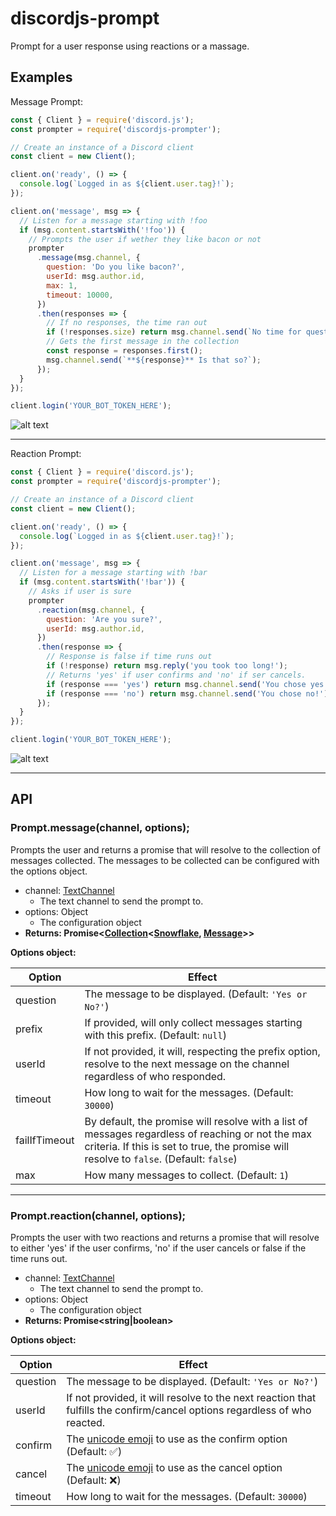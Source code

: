 # discordjs-prompt

Prompt for a user response using reactions or a massage.

## Examples

Message Prompt:

```javascript
const { Client } = require('discord.js');
const prompter = require('discordjs-prompter');

// Create an instance of a Discord client
const client = new Client();

client.on('ready', () => {
  console.log(`Logged in as ${client.user.tag}!`);
});

client.on('message', msg => {
  // Listen for a message starting with !foo
  if (msg.content.startsWith('!foo')) {
    // Prompts the user if wether they like bacon or not
    prompter
      .message(msg.channel, {
        question: 'Do you like bacon?',
        userId: msg.author.id,
        max: 1,
        timeout: 10000,
      })
      .then(responses => {
        // If no responses, the time ran out
        if (!responses.size) return msg.channel.send(`No time for questions? I see.`);
        // Gets the first message in the collection
        const response = responses.first();
        msg.channel.send(`**${response}** Is that so?`);
      });
  }
});

client.login('YOUR_BOT_TOKEN_HERE');
```

![alt text](https://i.imgur.com/nNfBXYi.gif "Answering to the bot's question.")

---

Reaction Prompt:

```javascript
const { Client } = require('discord.js');
const prompter = require('discordjs-prompter');

// Create an instance of a Discord client
const client = new Client();

client.on('ready', () => {
  console.log(`Logged in as ${client.user.tag}!`);
});

client.on('message', msg => {
  // Listen for a message starting with !bar
  if (msg.content.startsWith('!bar')) {
    // Asks if user is sure
    prompter
      .reaction(msg.channel, {
        question: 'Are you sure?',
        userId: msg.author.id,
      })
      .then(response => {
        // Response is false if time runs out
        if (!response) return msg.reply('you took too long!');
        // Returns 'yes' if user confirms and 'no' if ser cancels.
        if (response === 'yes') return msg.channel.send('You chose yes!');
        if (response === 'no') return msg.channel.send('You chose no!');
      });
  }
});

client.login('YOUR_BOT_TOKEN_HERE');
```

![alt text](https://i.imgur.com/Uhko2lY.gif "Reacting to the bot's message")

---

## API

### **Prompt.message(channel, options);**

Prompts the user and returns a promise that will resolve to the collection of messages collected. The messages to be collected can be configured with the options object.

- channel: [TextChannel](https://discord.js.org/#/docs/main/stable/class/TextChannel)
  - The text channel to send the prompt to.
- options: Object
  - The configuration object
- **Returns: Promise<[Collection](https://discord.js.org/#/docs/main/stable/class/TextChannel)<[Snowflake](https://discord.js.org/#/docs/main/stable/typedef/Snowflake), [Message](https://discord.js.org/#/docs/main/stable/class/Message)>>**

**Options object:**

| Option | Effect |
|--|--|
| question | The message to be displayed. (Default: `'Yes or No?'`) |
| prefix | If provided, will only collect messages starting with this prefix. (Default: `null`) |
| userId | If not provided, it will, respecting the prefix option, resolve to the next message on the channel regardless of who responded. |
| timeout | How long to wait for the messages. (Default: `30000`) |
| failIfTimeout | By default, the promise will resolve with a list of messages regardless of reaching or not the max criteria. If this is set to true, the promise will resolve to `false`. (Default: `false`) |
| max | How many messages to collect.  (Default: `1`) |

---

### **Prompt.reaction(channel, options);**

Prompts the user with two reactions and returns a promise that will resolve to either 'yes' if the user confirms, 'no' if the user cancels or false if the time runs out.

- channel: [TextChannel](https://discord.js.org/#/docs/main/stable/class/TextChannel)
  - The text channel to send the prompt to.
- options: Object
  - The configuration object
- **Returns: Promise<string|boolean>**

**Options object:**

| Option | Effect |
|--|--|
| question | The message to be displayed. (Default: `'Yes or No?'`) |
| userId | If not provided, it will resolve to the next reaction that fulfills the confirm/cancel options regardless of who reacted. |
| confirm | The [unicode emoji](https://unicode.org/emoji/charts/full-emoji-list.html) to use as the confirm option (Default: ✅) |
| cancel | The [unicode emoji](https://unicode.org/emoji/charts/full-emoji-list.html) to use as the cancel option (Default: ❌) |
| timeout | How long to wait for the messages. (Default: `30000`) |